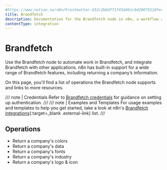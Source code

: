 ```yaml
---
#https://www.notion.so/n8n/Frontmatter-432c2b8dff1f43d4b1c8d20075510fe4
title: Brandfetch
description: Documentation for the Brandfetch node in n8n, a workflow automation platform. Includes details of operations and configuration, and links to examples and credentials information.
contentType: integration
---
```


# Brandfetch

Use the Brandfetch node to automate work in Brandfetch, and integrate Brandfetch with other applications. n8n has built-in support for a wide range of Brandfetch features, including returning a company’s information.

On this page, you'll find a list of operations the Brandfetch node supports and links to more resources.

/// note | Credentials
Refer to [Brandfetch credentials](/integrations/builtin/credentials/brandfetch/) for guidance on setting up authentication. 
///
/// note | Examples and Templates
For usage examples and templates to help you get started, take a look at n8n's [Brandfetch integrations](https://n8n.io/integrations/brandfetch/){:target=_blank .external-link} list.
///



## Operations

* Return a company's colors
* Return a company's data
* Return a company's fonts
* Return a company's industry
* Return a company's logo & icon


